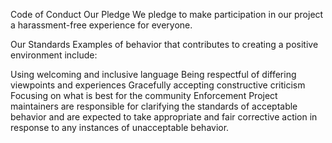 Code of Conduct
Our Pledge
We pledge to make participation in our project a harassment-free experience for everyone.

Our Standards
Examples of behavior that contributes to creating a positive environment include:

Using welcoming and inclusive language
Being respectful of differing viewpoints and experiences
Gracefully accepting constructive criticism
Focusing on what is best for the community
Enforcement
Project maintainers are responsible for clarifying the standards of acceptable behavior and are expected to take appropriate and fair corrective action in response to any instances of unacceptable behavior.

